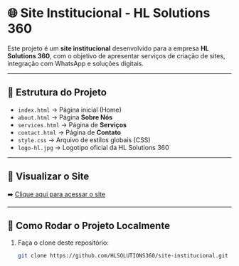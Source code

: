 # 🌐 Site Institucional - HL Solutions 360

Este projeto é um **site institucional** desenvolvido para a empresa **HL Solutions 360**, com o objetivo de apresentar serviços de criação de sites, integração com WhatsApp e soluções digitais.

---

## 📂 Estrutura do Projeto

- `index.html` → Página inicial (Home)  
- `about.html` → Página **Sobre Nós**  
- `services.html` → Página de **Serviços**  
- `contact.html` → Página de **Contato**  
- `style.css` → Arquivo de estilos globais (CSS)  
- `logo-hl.jpg` → Logotipo oficial da HL Solutions 360  

---

## 🔗 Visualizar o Site

➡️ [Clique aqui para acessar o site](https://hlsolutions360.github.io/site-institucional/)

---

## 🚀 Como Rodar o Projeto Localmente

1. Faça o clone deste repositório:
   ```bash
   git clone https://github.com/HLSOLUTIONS360/site-institucional.git
